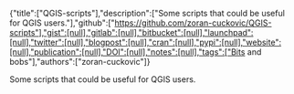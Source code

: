 {"title":["QGIS-scripts"],"description":["Some scripts that could be useful for QGIS users."],"github":["https://github.com/zoran-cuckovic/QGIS-scripts"],"gist":[null],"gitlab":[null],"bitbucket":[null],"launchpad":[null],"twitter":[null],"blogpost":[null],"cran":[null],"pypi":[null],"website":[null],"publication":[null],"DOI":[null],"notes":[null],"tags":["Bits and bobs"],"authors":["zoran-cuckovic"]}

Some scripts that could be useful for QGIS users.